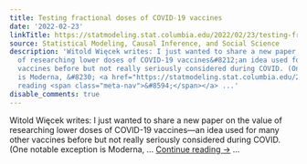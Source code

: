 ```yaml
---
title: Testing fractional doses of COVID-19 vaccines
date: '2022-02-23'
linkTitle: https://statmodeling.stat.columbia.edu/2022/02/23/testing-fractional-doses-of-covid-19-vaccines/
source: Statistical Modeling, Causal Inference, and Social Science
description: 'Witold Więcek writes: I just wanted to share a new paper on the value
  of researching lower doses of COVID-19 vaccines&#8212;an idea used for many other
  vaccines before but not really seriously considered during COVID. (One notable exception
  is Moderna, &#8230; <a href="https://statmodeling.stat.columbia.edu/2022/02/23/testing-fractional-doses-of-covid-19-vaccines/">Continue
  reading <span class="meta-nav">&#8594;</span></a> ...'
disable_comments: true
---
```

Witold Więcek writes: I just wanted to share a new paper on the value of researching lower doses of COVID-19 vaccines&#8212;an idea used for many other vaccines before but not really seriously considered during COVID. (One notable exception is Moderna, &#8230; <a href="https://statmodeling.stat.columbia.edu/2022/02/23/testing-fractional-doses-of-covid-19-vaccines/">Continue reading <span class="meta-nav">&#8594;</span></a> ...